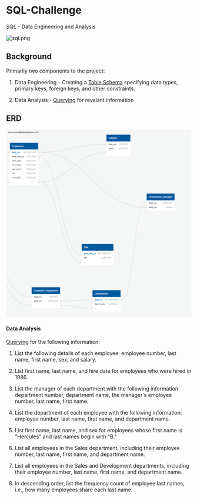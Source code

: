# SQL-Challenge
SQL - Data Engineering and Analysis

![sql.png](sql.png)

## Background

Primarily two components to the project: 

1. Data Engineering - Creating a [Table Schema](/Employee%20SQL/Table%20Schema.sql) specifying data types, primary keys, foreign keys, and other constraints.

2. Data Analysis - [Querying](/Employee%20SQL/SQL_Challenge.sql) for revelant information


## ERD 
<img src="/QuickDBD-export.png" alt="My cool logo"/>


#### Data Analysis

[Querying](/Employee%20SQL/SQL_Challenge.sql) for the following information:

1. List the following details of each employee: employee number, last name, first name, sex, and salary.

2. List first name, last name, and hire date for employees who were hired in 1986.

3. List the manager of each department with the following information: department number, department name, the manager's employee number, last name, first name.

4. List the department of each employee with the following information: employee number, last name, first name, and department name.

5. List first name, last name, and sex for employees whose first name is "Hercules" and last names begin with "B."

6. List all employees in the Sales department, including their employee number, last name, first name, and department name.

7. List all employees in the Sales and Development departments, including their employee number, last name, first name, and department name.

8. In descending order, list the frequency count of employee last names, i.e., how many employees share each last name.
